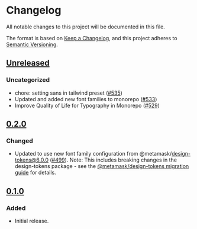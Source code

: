 # Changelog

All notable changes to this project will be documented in this file.

The format is based on [Keep a Changelog](https://keepachangelog.com/en/1.0.0/),
and this project adheres to [Semantic Versioning](https://semver.org/spec/v2.0.0.html).

## [Unreleased]

### Uncategorized

- chore: setting sans in tailwind preset ([#535](https://github.com/MetaMask/metamask-design-system/pull/535))
- Updated and added new font families to monorepo ([#533](https://github.com/MetaMask/metamask-design-system/pull/533))
- Improve Quality of Life for Typography in Monorepo ([#529](https://github.com/MetaMask/metamask-design-system/pull/529))

## [0.2.0]

### Changed

- Updated to use new font family configuration from @metamask/design-tokens@6.0.0 ([#499](https://github.com/MetaMask/metamask-design-system/pull/499)). Note: This includes breaking changes in the design-tokens package - see the [@metamask/design-tokens migration guide](../design-tokens/MIGRATION.md#from-version-510-to-600) for details.

## [0.1.0]

### Added

- Initial release.

[Unreleased]: https://github.com/MetaMask/metamask-design-system/compare/@metamask/design-system-tailwind-preset@0.2.0...HEAD
[0.2.0]: https://github.com/MetaMask/metamask-design-system/compare/@metamask/design-system-tailwind-preset@0.1.0...@metamask/design-system-tailwind-preset@0.2.0
[0.1.0]: https://github.com/MetaMask/metamask-design-system/releases/tag/@metamask/design-system-tailwind-preset@0.1.0
